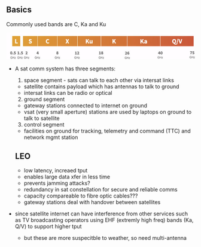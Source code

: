 ## Basics
Commonly used bands are C, Ka and Ku

![Alt text](image.png)

* A sat comm system has three segments:
  1. space segment - sats can talk to each other via intersat links
    - satellite contains payload which has antennas to talk to ground
    - intersat links can be radio or optical
  2. ground segment
    - gateway stations connected to internet on ground
    - vsat (very small aperture) stations are used by laptops on ground to talk to satellite
  3. control segment
    - facilities on ground for tracking, telemetry and command (TTC) and network mgmt station

  ## LEO

  - low latency, increaed tput
  - enables large data xfer in less time
  - prevents jamming attacks?
  - redundancy in sat constellation for secure and reliable comms
  - capacity compareable to fibre optic cables???
  - gateway stations deal with handover between satellites

* since satellite internet can have interference from other services such as TV broadcasting
operators using EHF (extremly high freq) bands (Ka, Q/V) to support higher tput
  - but these are more suspecitble to weather, so need multi-antenna

